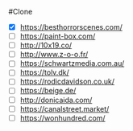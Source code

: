 #Clone
 - [x] https://besthorrorscenes.com/
 - [ ] https://paint-box.com/
 - [ ] http://10x19.co/
 - [ ] http://www.z-o-o.fr/
 - [ ] https://schwartzmedia.com.au/
 - [ ] https://tolv.dk/
 - [ ] https://rodicdavidson.co.uk/
 - [ ] https://beige.de/
 - [ ] http://donicaida.com/
 - [ ] https://canalstreet.market/
 - [ ] https://wonhundred.com/